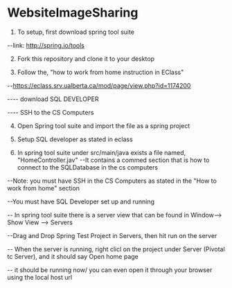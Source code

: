 WebsiteImageSharing
===================

1. To setup, first download spring tool suite

--link:    http://spring.io/tools

2. Fork this repository and clone it to your desktop

3. Follow the, "how to work from home instruction in EClass"

 --https://eclass.srv.ualberta.ca/mod/page/view.php?id=1174200

---- download SQL DEVELOPER

---- SSH to the CS Computers

4. Open Spring tool suite and import the file as a spring project

5. Setup SQL developer as stated in eclass

6. In spring tool suite under src/main/java exists a file named, "HomeController.jav"
--It contains a commed section that is how to connect to the SQLDatabase in the cs computers

--Note: you must have SSH in the CS Computers as stated in the "How to work from home" section

--You must have SQL Developer set up and running

-- In spring tool suite there is a server view that can be found in Window--> Show View --> Servers

--Drag and Drop Spring Test Project in Servers, then hit run on the server

-- When the server is running, right clicl on the project under Server (Pivotal tc Server), and it should say Open home page

-- it should be running now/ you can even open it through your browser using the local host url
